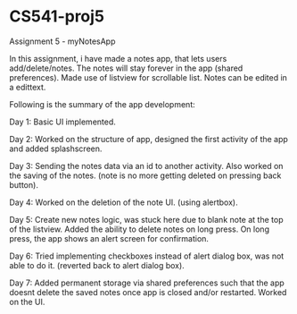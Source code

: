 # CS541-proj5
Assignment 5 - myNotesApp

In this assignment, i have made a notes app, that lets users add/delete/notes. The notes will stay forever in the app (shared preferences). Made use of listview for scrollable list. Notes can be edited in a edittext.

Following is the summary of the app development:

Day 1: Basic UI implemented.

Day 2: Worked on the structure of app, designed the first activity of the app and added splashscreen.

Day 3: Sending the notes data via an id to another activity. Also worked on the saving of the notes. (note is no more getting deleted on pressing back button).

Day 4: Worked on the deletion of the note UI. (using alertbox).

Day 5: Create new notes logic, was stuck here due to blank note at the top of the listview. Added the ability to delete notes on long press. On long press, the app shows an alert screen for confirmation.

Day 6: Tried implementing checkboxes instead of alert dialog box, was not able to do it. (reverted back to alert dialog box).

Day 7: Added permanent storage via shared preferences such that the app doesnt delete the saved notes once app is closed and/or restarted. Worked on the UI.
